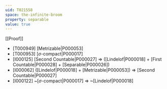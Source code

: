 ```yaml
---
uid: T021558
space: the-infinite-broom
property: separable
value: true
---
```

[[Proof]]

* [T000949] [Metrizable|P000053]
* [T000953] [$\sigma$-compact|P000017]
* [I000125] [Second Countable|P000027] => ([Lindelof|P000018] + [First Countable|P000028] + [Separable|P000026])
* [I000062] ([Lindelof|P000018] + [Metrizable|P000053]) => [Second Countable|P000027]
* [I000122] ~[$\sigma$-compact|P000017] => ~[Lindelof|P000018]

